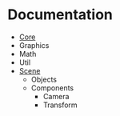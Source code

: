 # Documentation

* [Core](core.md)
* Graphics
* Math
* Util
* [Scene](scene.md)
  * Objects
  * Components
    * Camera
    * Transform